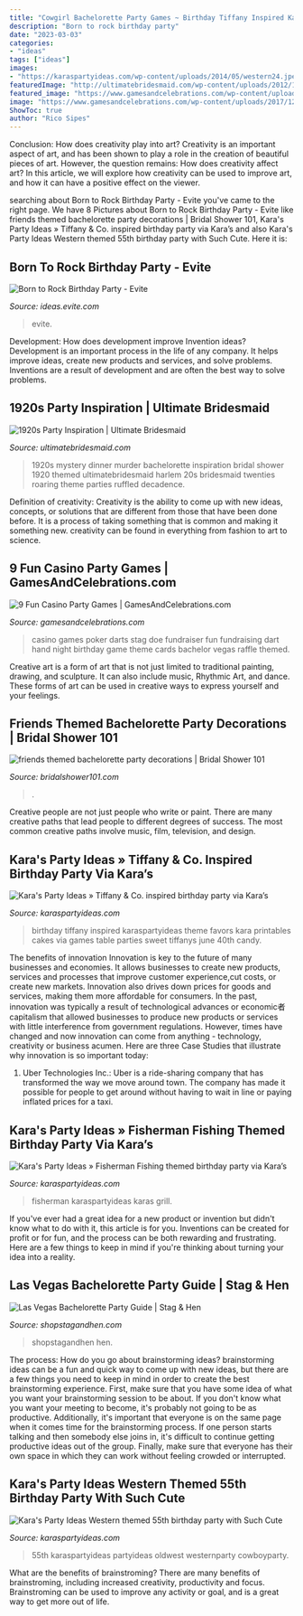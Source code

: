 ```yaml
---
title: "Cowgirl Bachelorette Party Games ~ Birthday Tiffany Inspired Karaspartyideas Theme Favors Kara Printables Cakes Via Games Table Parties Sweet Tiffanys June 40th Candy"
description: "Born to rock birthday party"
date: "2023-03-03"
categories:
- "ideas"
tags: ["ideas"]
images:
- "https://karaspartyideas.com/wp-content/uploads/2014/05/western24.jpeg"
featuredImage: "http://ultimatebridesmaid.com/wp-content/uploads/2012/10/1920s-harlem-bachelorette-party-15.jpg"
featured_image: "https://www.gamesandcelebrations.com/wp-content/uploads/2017/12/Casino-Bachelorette-Party-Games.jpg"
image: "https://www.gamesandcelebrations.com/wp-content/uploads/2017/12/Casino-Bachelorette-Party-Games.jpg"
ShowToc: true
author: "Rico Sipes"
---
```



Conclusion: How does creativity play into art?
Creativity is an important aspect of art, and has been shown to play a role in the creation of beautiful pieces of art. However, the question remains: How does creativity affect art? In this article, we will explore how creativity can be used to improve art, and how it can have a positive effect on the viewer.

	

		
searching about Born to Rock Birthday Party - Evite you've came to the right page. We have 8 Pictures about Born to Rock Birthday Party - Evite like friends themed bachelorette party decorations | Bridal Shower 101, Kara&#039;s Party Ideas » Tiffany &amp; Co. inspired birthday party via Kara’s and also Kara&#039;s Party Ideas Western themed 55th birthday party with Such Cute. Here it is:
		
    
## Born To Rock Birthday Party - Evite

<img loading=lazy src="https://ideas.evite.com/media/Featured8.jpg" onerror="this.onerror=null;this.src='https://tse4.mm.bing.net/th?id=OIP.atGdtSfPazdD5IWlTQnQ7AHaE8&amp;pid=15.1';" alt="Born to Rock Birthday Party - Evite">

_Source: ideas.evite.com_

>evite. 

	

Development: How does development improve Invention ideas?
Development is an important process in the life of any company. It helps improve ideas, create new products and services, and solve problems. Inventions are a result of development and are often the best way to solve problems.

    
## 1920s Party Inspiration | Ultimate Bridesmaid

<img loading=lazy src="http://ultimatebridesmaid.com/wp-content/uploads/2012/10/1920s-harlem-bachelorette-party-15.jpg" onerror="this.onerror=null;this.src='https://tse3.mm.bing.net/th?id=OIP.hrgfIgzXKG00eZOGWyWW6AHaLH&amp;pid=15.1';" alt="1920s Party Inspiration | Ultimate Bridesmaid">

_Source: ultimatebridesmaid.com_

>1920s mystery dinner murder bachelorette inspiration bridal shower 1920 themed ultimatebridesmaid harlem 20s bridesmaid twenties roaring theme parties ruffled decadence. 

	

Definition of creativity:
Creativity is the ability to come up with new ideas, concepts, or solutions that are different from those that have been done before. It is a process of taking something that is common and making it something new. creativity can be found in everything from fashion to art to science.

    
## 9 Fun Casino Party Games | GamesAndCelebrations.com

<img loading=lazy src="https://www.gamesandcelebrations.com/wp-content/uploads/2017/12/Casino-Bachelorette-Party-Games.jpg" onerror="this.onerror=null;this.src='https://tse4.mm.bing.net/th?id=OIP.vG_mz0FA3xPVj4HESqM3uAAAAA&amp;pid=15.1';" alt="9 Fun Casino Party Games | GamesAndCelebrations.com">

_Source: gamesandcelebrations.com_

>casino games poker darts stag doe fundraiser fun fundraising dart hand night birthday game theme cards bachelor vegas raffle themed. 

	

Creative art is a form of art that is not just limited to traditional painting, drawing, and sculpture. It can also include music, Rhythmic Art, and dance. These forms of art can be used in creative ways to express yourself and your feelings.

    
## Friends Themed Bachelorette Party Decorations | Bridal Shower 101

<img loading=lazy src="https://bridalshower101.com/wp-content/uploads/2021/08/106414550_715188235926958_6521193691776851444_n.jpg" onerror="this.onerror=null;this.src='https://tse4.mm.bing.net/th?id=OIP.n9G15_u2hYK9S6RWK_rq3gHaHa&amp;pid=15.1';" alt="friends themed bachelorette party decorations | Bridal Shower 101">

_Source: bridalshower101.com_

>. 

	

Creative people are not just people who write or paint. There are many creative paths that lead people to different degrees of success. The most common creative paths involve music, film, television, and design.

    
## Kara&#039;s Party Ideas » Tiffany &amp; Co. Inspired Birthday Party Via Kara’s

<img loading=lazy src="http://karaspartyideas.com/wp-content/uploads/2014/06/tiffanyandco18.jpg" onerror="this.onerror=null;this.src='https://tse1.mm.bing.net/th?id=OIP.pHB5ragEKCjXoOQ2WRZrAgHaLH&amp;pid=15.1';" alt="Kara&#039;s Party Ideas » Tiffany &amp; Co. inspired birthday party via Kara’s">

_Source: karaspartyideas.com_

>birthday tiffany inspired karaspartyideas theme favors kara printables cakes via games table parties sweet tiffanys june 40th candy. 

	

The benefits of innovation
Innovation is key to the future of many businesses and economies. It allows businesses to create new products, services and processes that improve customer experience,cut costs, or create new markets. Innovation also drives down prices for goods and services, making them more affordable for consumers. In the past, innovation was typically a result of technological advances or economic者 capitalism that allowed businesses to produce new products or services with little interference from government regulations. However, times have changed and now innovation can come from anything - technology, creativity or business acumen. Here are three Case Studies that illustrate why innovation is so important today: 
1) Uber Technologies Inc.: Uber is a ride-sharing company that has transformed the way we move around town. The company has made it possible for people to get around without having to wait in line or paying inflated prices for a taxi.

    
## Kara&#039;s Party Ideas » Fisherman Fishing Themed Birthday Party Via Kara’s

<img loading=lazy src="https://www.karaspartyideas.com/wp-content/uploads/2013/05/Fisherman-Fishing-themed-birthday-party-via-Karas-Party-Ideas-KarasPartyIdeas.com-fishing-boy-dad-themed-birthday-party-idea-fathers-day-ideas-6.jpg" onerror="this.onerror=null;this.src='https://tse3.mm.bing.net/th?id=OIP.t1kewt_oa56mfC0rOjld3AHaJ4&amp;pid=15.1';" alt="Kara&#039;s Party Ideas » Fisherman Fishing themed birthday party via Kara’s">

_Source: karaspartyideas.com_

>fisherman karaspartyideas karas grill. 

	

If you've ever had a great idea for a new product or invention but didn't know what to do with it, this article is for you. Inventions can be created for profit or for fun, and the process can be both rewarding and frustrating. Here are a few things to keep in mind if you're thinking about turning your idea into a reality.

    
## Las Vegas Bachelorette Party Guide | Stag &amp; Hen

<img loading=lazy src="https://cdn.shopify.com/s/files/1/1374/6221/products/Photo_Tours_-_Las_Vegas_Bachelorette_Party_600x600.jpg?v=1558571056" onerror="this.onerror=null;this.src='https://tse3.mm.bing.net/th?id=OIP.pXyPyWyM0YfkYI8PzsOdugHaHa&amp;pid=15.1';" alt="Las Vegas Bachelorette Party Guide | Stag &amp; Hen">

_Source: shopstagandhen.com_

>shopstagandhen hen. 

	

The process: How do you go about brainstorming ideas?
brainstorming ideas can be a fun and quick way to come up with new ideas, but there are a few things you need to keep in mind in order to create the best brainstorming experience. First, make sure that you have some idea of what you want your brainstorming session to be about. If you don't know what you want your meeting to become, it's probably not going to be as productive. Additionally, it's important that everyone is on the same page when it comes time for the brainstorming process. If one person starts talking and then somebody else joins in, it's difficult to continue getting productive ideas out of the group. Finally, make sure that everyone has their own space in which they can work without feeling crowded or interrupted.

    
## Kara&#039;s Party Ideas Western Themed 55th Birthday Party With Such Cute

<img loading=lazy src="https://karaspartyideas.com/wp-content/uploads/2014/05/western24.jpeg" onerror="this.onerror=null;this.src='https://tse3.mm.bing.net/th?id=OIP.3Wm6B4IH4G_C3xmVW-uB2wHaJ3&amp;pid=15.1';" alt="Kara&#039;s Party Ideas Western themed 55th birthday party with Such Cute">

_Source: karaspartyideas.com_

>55th karaspartyideas partyideas oldwest westernparty cowboyparty. 

	

What are the benefits of brainstroming?
There are many benefits of brainstroming, including increased creativity, productivity and focus. Brainstroming can be used to improve any activity or goal, and is a great way to get more out of life.

